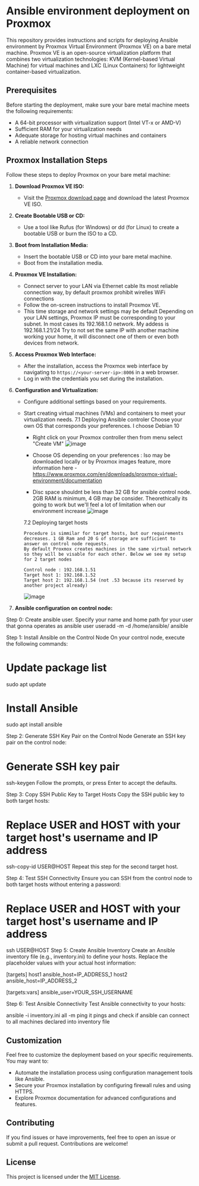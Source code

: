 # Ansible environment deployment on Proxmox

This repository provides instructions and scripts for deploying Ansible environment by Proxmox Virtual Environment (Proxmox VE) on a bare metal machine. Proxmox VE is an open-source virtualization platform that combines two virtualization technologies: KVM (Kernel-based Virtual Machine) for virtual machines and LXC (Linux Containers) for lightweight container-based virtualization.

## Prerequisites

Before starting the deployment, make sure your bare metal machine meets the following requirements:

- A 64-bit processor with virtualization support (Intel VT-x or AMD-V)
- Sufficient RAM for your virtualization needs
- Adequate storage for hosting virtual machines and containers
- A reliable network connection

## Proxmox Installation Steps

Follow these steps to deploy Proxmox on your bare metal machine:

1. **Download Proxmox VE ISO:**
   - Visit the [Proxmox download page](https://www.proxmox.com/proxmox-ve) and download the latest Proxmox VE ISO.

2. **Create Bootable USB or CD:**
   - Use a tool like Rufus (for Windows) or dd (for Linux) to create a bootable USB or burn the ISO to a CD.

3. **Boot from Installation Media:**
   - Insert the bootable USB or CD into your bare metal machine.
   - Boot from the installation media.

4. **Proxmox VE Installation:**
   - Connect server to your LAN via Ethernet cable
     Its most reliable connection way, by default proxmox prohibit wirelles WiFi connections
   - Follow the on-screen instructions to install Proxmox VE.
   - This time storage and network settings may be default
     Depending on your LAN settings, Proxmox IP must be corresponding to your subnet. In most cases its 192.168.1.0 network.
     My addess is 192.168.1.21/24
     Try to not set the same IP with another machine working your home, it will disconnect one of them or even both devices from network.

6. **Access Proxmox Web Interface:**
   - After the installation, access the Proxmox web interface by navigating to `https://<your-server-ip>:8006` in a web browser.
   - Log in with the credentials you set during the installation.

7. **Configuration and Virtualization:**
   - Configure additional settings based on your requirements.
   - Start creating virtual machines (VMs) and containers to meet your virtualization needs.
     7.1 Deploying Ansible controler
       Choose your own OS that corresponds your preferences. I choose Debian 10
       - Right click on your Proxmox controller then from menu select "Create VM"
     ![image](https://github.com/damian-andrzej/ansible_env_by_proxmox/assets/102800704/c3ebb767-bb6a-4a9d-9cbe-d5412e7cf5c6)
      - Choose OS depending on your preferences : Iso may be downloaded locally or by Proxmox images feature,
        more information here - https://www.proxmox.com/en/downloads/proxmox-virtual-environment/documentation

     - Disc space shouldnt be less than 32 GB for ansible control node. 2GB RAM is minimum, 4 GB may be consider. Theorethically its going to work but we'll feel a lot of limitation when our environment increase
       ![image](https://github.com/damian-andrzej/ansible_env_by_proxmox/assets/102800704/9fc05821-88ab-4751-8d2f-d298fb88e978)

     7.2 Deploying target hosts

         Procedure is simmilar for target hosts, but our requirements decreases. 1 GB Ram and 20 G of storage are sufficient to answer on control node requests.
         By default Proxmox creates machines in the same virtual network so they will be visable for each other. Below we see my setup for 2 target nodes
  
         Control node : 192.168.1.51
         Target host 1: 192.168.1.52
         Target host 2: 192.168.1.54 (not .53 because its reserved by another project already)
     ![image](https://github.com/damian-andrzej/ansible_env_by_proxmox/assets/102800704/da4574c0-16fe-4f2b-9007-87e60fbe6416)


8. **Ansible configuration on control node:**

Step 0: Create ansible user. Specify your name and home path fpr your user that gonna operates  as ansible user 
useradd -m -d /home/ansible/ ansible

Step 1: Install Ansible on the Control Node
On your control node, execute the following commands:

# Update package list
sudo apt update

# Install Ansible
sudo apt install ansible

Step 2: Generate SSH Key Pair on the Control Node
Generate an SSH key pair on the control node:

# Generate SSH key pair
ssh-keygen
Follow the prompts, or press Enter to accept the defaults.

Step 3: Copy SSH Public Key to Target Hosts
Copy the SSH public key to both target hosts:

# Replace USER and HOST with your target host's username and IP address
ssh-copy-id USER@HOST
Repeat this step for the second target host.

Step 4: Test SSH Connectivity
Ensure you can SSH from the control node to both target hosts without entering a password:

# Replace USER and HOST with your target host's username and IP address
ssh USER@HOST
Step 5: Create Ansible Inventory
Create an Ansible inventory file (e.g., inventory.ini) to define your hosts. Replace the placeholder values with your actual host information:

[targets]
host1 ansible_host=IP_ADDRESS_1
host2 ansible_host=IP_ADDRESS_2

[targets:vars]
ansible_user=YOUR_SSH_USERNAME

Step 6: Test Ansible Connectivity
Test Ansible connectivity to your hosts:

ansible -i inventory.ini all -m ping
it pings and check if ansible can connect to all machines declared into inventory file
 

    

## Customization

Feel free to customize the deployment based on your specific requirements. You may want to:

- Automate the installation process using configuration management tools like Ansible.
- Secure your Proxmox installation by configuring firewall rules and using HTTPS.
- Explore Proxmox documentation for advanced configurations and features.

## Contributing

If you find issues or have improvements, feel free to open an issue or submit a pull request. Contributions are welcome!

## License

This project is licensed under the [MIT License](LICENSE).
